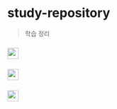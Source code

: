 # study-repository

> 학습 정리

<!-- <img src="https://img.shields.io/badge/HTML-E34F26?style=flat-square&logo=HTML5&logoColor=white"/>
 -->
<!-- <img src="https://img.shields.io/badge/Sass-CC6699?style=flat-square&logo=Sass&logoColor=white"/> -->

### [<img src="https://img.shields.io/badge/CSS-1572B6?style=flat-square&logo=CSS3&logoColor=white" style="height:25px"/>](https://github.com/minomad/study-repository/tree/main/css)

### [<img src="https://img.shields.io/badge/JavaScript-F7DF1E?style=flat-square&logo=JavaScript&logoColor=black" style="height:25px"/>](https://github.com/minomad/study-repository/tree/main/JavaScript)

<!-- ### TypeScript -->

### [<img src="https://img.shields.io/badge/React-61DAFB?style=flat-square&logo=React&logoColor=black" style="height:25px"/>](https://github.com/minomad/study-repository/tree/main/React)

<!-- <img src="https://img.shields.io/badge/TypeScript-3178C6?style=flat-square&logo=TypeScript&logoColor=white"/> -->
